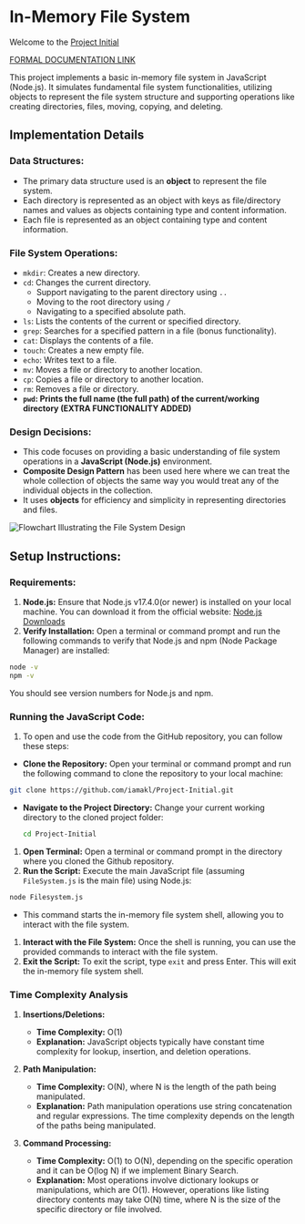 # In-Memory File System

Welcome to the [Project Initial](https://github.com/iamakl/Project-Initial)</br>

[FORMAL DOCUMENTATION LINK](https://github.com/iamakl/Project-Initial)

This project implements a basic in-memory file system in JavaScript (Node.js). It simulates fundamental file system functionalities, utilizing objects to represent the file system structure and supporting operations like creating directories, files, moving, copying, and deleting.

## Implementation Details

### Data Structures:
- The primary data structure used is an **object** to represent the file system.
- Each directory is represented as an object with keys as file/directory names and values as objects containing type and content information.
- Each file is represented as an object containing type and content information.

### File System Operations:
- `mkdir`: Creates a new directory.
- `cd`: Changes the current directory.
  - Support navigating to the parent directory using `..`
  - Moving to the root directory using `/`
  - Navigating to a specified absolute path.
- `ls`: Lists the contents of the current or specified directory.
- `grep`: Searches for a specified pattern in a file (bonus functionality).
- `cat`: Displays the contents of a file.
- `touch`: Creates a new empty file.
- `echo`: Writes text to a file.
- `mv`: Moves a file or directory to another location.
- `cp`: Copies a file or directory to another location.
- `rm`: Removes a file or directory.
- **`pwd`: Prints the full name (the full path) of the current/working directory (EXTRA FUNCTIONALITY ADDED)**

### Design Decisions:

- This code focuses on providing a basic understanding of file system operations in a **JavaScript (Node.js)** environment.
- **Composite Design Pattern** has been used here where we can treat the whole collection of objects the same way you would treat any of the individual objects in the collection.
- It uses **objects** for efficiency and simplicity in representing directories and files.

![Flowchart Illustrating the File System Design](https://miro.medium.com/v2/resize:fit:722/1*omT9rBM02S1Em3xx-caM4Q.png)

## Setup Instructions:

### Requirements:

1. **Node.js:**
Ensure that Node.js v17.4.0(or newer) is installed on your local machine. You can download it from the official website: [Node.js Downloads](https://nodejs.org/)
2. **Verify Installation:**
Open a terminal or command prompt and run the following commands to verify that Node.js and npm (Node Package Manager) are installed:

```bash
node -v
npm -v
```

You should see version numbers for Node.js and npm.

### Running the JavaScript Code:

1. To open and use the code from the GitHub repository, you can follow these steps:
- **Clone the Repository:**
Open your terminal or command prompt and run the following command to clone the repository to your local machine:

```bash
git clone https://github.com/iamakl/Project-Initial.git
```

- **Navigate to the Project Directory:**
Change your current working directory to the cloned project folder:
    
    ```bash
    cd Project-Initial
    ```
    
1. **Open Terminal:**
Open a terminal or command prompt in the directory where you cloned the Github repository.
2. **Run the Script:**
Execute the main JavaScript file (assuming `FileSystem.js` is the main file) using Node.js:

```bash
node Filesystem.js
```

- This command starts the in-memory file system shell, allowing you to interact with the file system.
1. **Interact with the File System:**
Once the shell is running, you can use the provided commands to interact with the file system.
2. **Exit the Script:**
To exit the script, type `exit` and press Enter. This will exit the in-memory file system shell.





### Time Complexity Analysis

1. **Insertions/Deletions:**
    - **Time Complexity:** O(1)
    - **Explanation:** JavaScript objects typically have constant time complexity for lookup, insertion, and deletion operations.

2. **Path Manipulation:**
    - **Time Complexity:** O(N), where N is the length of the path being manipulated.
    - **Explanation:** Path manipulation operations use string concatenation and regular expressions. The time complexity depends on the length of the paths being manipulated.

3. **Command Processing:**
    - **Time Complexity:** O(1) to O(N), depending on the specific operation and it can be O(log N) if we implement Binary Search.
    - **Explanation:** Most operations involve dictionary lookups or manipulations, which are O(1). However, operations like listing directory contents may take O(N) time, where N is the size of the specific directory or file involved.


